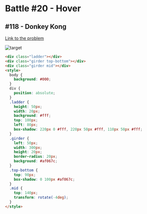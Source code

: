 # Battle #20 - Hover

## #118 - Donkey Kong

[Link to the problem](https://cssbattle.dev/play/118)

![target](https://cssbattle.dev/targets/118.png)

```html
<div class="ladder"></div>
<div class="girder top-bottom"></div>
<div class="girder mid"></div>
<style>
  body {
    background: #000;
  }
  div {
    position: absolute;
  }
  .ladder {
    height: 50px;
    width: 20px;
    background: #fff;
    top: 100px;
    left: 80px;
    box-shadow: 220px 0 #fff, 220px 50px #fff, 110px 50px #fff;
  }
  .girder {
    left: 50px;
    width: 300px;
    height: 20px;
    border-radius: 20px;
    background: #af067c;
  }
  .top-bottom {
    top: 90px;
    box-shadow: 0 100px #af067c;
  }
  .mid {
    top: 140px;
    transform: rotate(-4deg);
  }
</style>
```
